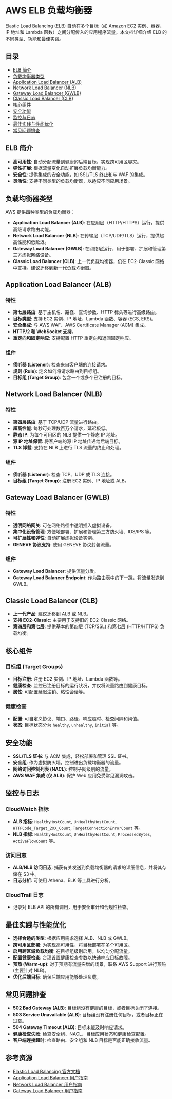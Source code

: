 # AWS ELB 负载均衡器

Elastic Load Balancing (ELB) 自动在多个目标（如 Amazon EC2 实例、容器、IP 地址和 Lambda 函数）之间分配传入的应用程序流量。本文档详细介绍 ELB 的不同类型、功能和最佳实践。

## 目录

- [ELB 简介](#elb-简介)
- [负载均衡器类型](#负载均衡器类型)
- [Application Load Balancer (ALB)](#application-load-balancer-alb)
- [Network Load Balancer (NLB)](#network-load-balancer-nlb)
- [Gateway Load Balancer (GWLB)](#gateway-load-balancer-gwlb)
- [Classic Load Balancer (CLB)](#classic-load-balancer-clb)
- [核心组件](#核心组件)
- [安全功能](#安全功能)
- [监控与日志](#监控与日志)
- [最佳实践与性能优化](#最佳实践与性能优化)
- [常见问题排查](#常见问题排查)

## ELB 简介

- **高可用性**: 自动分配流量到健康的后端目标，实现跨可用区容灾。
- **弹性扩展**: 根据流量变化自动扩展负载均衡能力。
- **安全性**: 提供集成的安全功能，如 SSL/TLS 终止和与 WAF 的集成。
- **灵活性**: 支持不同类型的负载均衡器，以适应不同应用场景。

## 负载均衡器类型

AWS 提供四种类型的负载均衡器：

- **Application Load Balancer (ALB)**: 在应用层（HTTP/HTTPS）运行，提供高级请求路由功能。
- **Network Load Balancer (NLB)**: 在传输层（TCP/UDP/TLS）运行，提供超高性能和低延迟。
- **Gateway Load Balancer (GWLB)**: 在网络层运行，用于部署、扩展和管理第三方虚拟网络设备。
- **Classic Load Balancer (CLB)**: 上一代负载均衡器，仍在 EC2-Classic 网络中支持。建议迁移到新一代负载均衡器。

## Application Load Balancer (ALB)

### 特性
- **第七层路由**: 基于主机名、路径、查询参数、HTTP 标头等进行高级路由。
- **目标类型**: 支持 EC2 实例、IP 地址、Lambda 函数、容器 (ECS, EKS)。
- **安全集成**: 与 AWS WAF、AWS Certificate Manager (ACM) 集成。
- **HTTP/2 和 WebSocket 支持**。
- **重定向和固定响应**: 支持配置 HTTP 重定向和返回固定响应。

### 组件
- **侦听器 (Listener)**: 检查来自客户端的连接请求。
- **规则 (Rule)**: 定义如何将请求路由到目标组。
- **目标组 (Target Group)**: 包含一个或多个已注册的目标。

## Network Load Balancer (NLB)

### 特性
- **第四层路由**: 基于 TCP/UDP 流量进行路由。
- **超高性能**: 每秒可处理数百万个请求，延迟极低。
- **静态 IP**: 为每个可用区的 NLB 提供一个静态 IP 地址。
- **源 IP 地址保留**: 将客户端的源 IP 地址传递给后端目标。
- **TLS 卸载**: 支持在 NLB 上进行 TLS 流量的终止和处理。

### 组件
- **侦听器 (Listener)**: 检查 TCP、UDP 或 TLS 连接。
- **目标组 (Target Group)**: 注册 EC2 实例、IP 地址或 ALB。

## Gateway Load Balancer (GWLB)

### 特性
- **透明网络网关**: 可在网络路径中透明插入虚拟设备。
- **集中化设备管理**: 方便地部署、扩展和管理第三方防火墙、IDS/IPS 等。
- **可扩展性和弹性**: 自动扩展虚拟设备实例。
- **GENEVE 协议支持**: 使用 GENEVE 协议封装流量。

### 组件
- **Gateway Load Balancer**: 提供流量分发。
- **Gateway Load Balancer Endpoint**: 作为路由表中的下一跳，将流量发送到 GWLB。

## Classic Load Balancer (CLB)

- **上一代产品**: 建议迁移到 ALB 或 NLB。
- **支持 EC2-Classic**: 主要用于支持旧的 EC2-Classic 网络。
- **第四层和第七层**: 提供基本的第四层 (TCP/SSL) 和第七层 (HTTP/HTTPS) 负载均衡。

## 核心组件

### 目标组 (Target Groups)
- **目标注册**: 注册 EC2 实例、IP 地址、Lambda 函数等。
- **健康检查**: 监控已注册目标的运行状况，并仅将流量路由到健康目标。
- **属性**: 可配置延迟注销、粘性会话等。

### 健康检查
- **配置**: 可自定义协议、端口、路径、响应超时、检查间隔和阈值。
- **状态**: 目标状态分为 `healthy`, `unhealthy`, `initial` 等。

## 安全功能

- **SSL/TLS 证书**: 与 ACM 集成，轻松部署和管理 SSL 证书。
- **安全组**: 作为虚拟防火墙，控制进出负载均衡器的流量。
- **网络访问控制列表 (NACL)**: 控制子网级别的流量。
- **AWS WAF 集成 (仅 ALB)**: 保护 Web 应用免受常见漏洞攻击。

## 监控与日志

### CloudWatch 指标
- **ALB 指标**: `HealthyHostCount`, `UnHealthyHostCount`, `HTTPCode_Target_2XX_Count`, `TargetConnectionErrorCount` 等。
- **NLB 指标**: `HealthyHostCount`, `UnHealthyHostCount`, `ProcessedBytes`, `ActiveFlowCount` 等。

### 访问日志
- **ALB/NLB 访问日志**: 捕获有关发送到负载均衡器的请求的详细信息，并将其存储在 S3 中。
- **日志分析**: 可使用 Athena、ELK 等工具进行分析。

### CloudTrail 日志
- 记录对 ELB API 的所有调用，用于安全审计和合规性检查。

## 最佳实践与性能优化

- **选择合适的类型**: 根据应用需求选择 ALB、NLB 或 GWLB。
- **跨可用区部署**: 为实现高可用性，将目标部署在多个可用区。
- **启用跨区域负载均衡**: 在目标组级别启用，以均匀分配流量。
- **配置健康检查**: 合理设置健康检查参数以快速响应目标故障。
- **预热 (Warm-up)**: 对于预期有流量突增的场景，联系 AWS Support 进行预热 (主要针对 NLB)。
- **优化后端目标**: 确保后端应用能够处理负载。

## 常见问题排查

- **502 Bad Gateway (ALB)**: 目标组没有健康的目标，或者目标关闭了连接。
- **503 Service Unavailable (ALB)**: 目标组没有注册任何目标，或者目标正在过载。
- **504 Gateway Timeout (ALB)**: 目标未能及时响应请求。
- **健康检查失败**: 检查安全组、NACL、目标应用状态和健康检查配置。
- **客户端连接超时**: 检查路由、安全组和 NLB 目标是否能正确接收流量。

## 参考资源

- [Elastic Load Balancing 官方文档](https://docs.aws.amazon.com/elasticloadbalancing/)
- [Application Load Balancer 用户指南](https://docs.aws.amazon.com/elasticloadbalancing/latest/application/introduction.html)
- [Network Load Balancer 用户指南](https://docs.aws.amazon.com/elasticloadbalancing/latest/network/introduction.html)
- [Gateway Load Balancer 用户指南](https://docs.aws.amazon.com/elasticloadbalancing/latest/gateway/introduction.html) 
